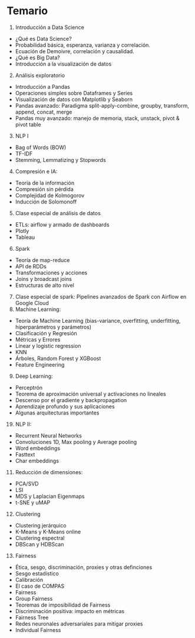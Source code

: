 # Temario

1. Introducción a Data Science
  * ¿Qué es Data Science?
  * Probabilidad básica, esperanza, varianza y correlación.
  * Ecuación de Demoivre, correlación y causalidad.
  * ¿Qué es Big Data?
  * Introducción a la visualización de datos
2. Análisis exploratorio
  * Introducción a Pandas
  * Operaciones simples sobre Dataframes y Series
  * Visualización de datos con Matplotlib y Seaborn
  * Pandas avanzado: Paradigma split-apply-combine, groupby, transform, append, concat, merge
  * Pandas muy avanzado: manejo de memoria, stack, unstack, pivot & pivot table
3. NLP I
  * Bag of Words (BOW)
  * TF-IDF
  * Stemming, Lemmatizing y Stopwords
4. Compresión e IA:
  * Teoría de la información
  * Compresión sin pérdida
  * Complejidad de Kolmogorov
  * Inducción de Solomonoff
5. Clase especial de análisis de datos
  * ETLs: airflow y armado de dashboards
  * Plotly
  * Tableau
6. Spark
  * Teoría de map-reduce
  * API de RDDs
  * Transformaciones y acciones
  * Joins y broadcast joins
  * Estructuras de alto nivel
7. Clase especial de spark: Pipelines avanzados de Spark con Airflow en Google Cloud
8. Machine Learning:
  * Teoría de Machine Learning (bias-variance, overfitting, underfitting, hiperparámetros y parámetros)
  * Clasificación y Regresión
  * Métricas y Errores
  * Linear y logistic regression
  * KNN
  * Árboles, Random Forest y XGBoost
  * Feature Engineering
9. Deep Learning:
  * Perceptrón
  * Teorema de aproximación universal y activaciones no lineales
  * Descenso por el gradiente y backpropagation
  * Aprendizaje profundo y sus aplicaciones
  * Algunas arquitecturas importantes
19. NLP II:
  * Recurrent Neural Networks
  * Convoluciones 1D, Max pooling y Average pooling
  * Word embeddings
  * Fasttext
  * Char embeddings
11. Reducción de dimensiones:
  * PCA/SVD
  * LSI
  * MDS y Laplacian Eigenmaps
  * t-SNE y uMAP
12. Clustering
  * Clustering jerárquico
  * K-Means y K-Means online
  * Clustering espectral
  * DBScan y HDBScan
13. Fairness
  * Ética, sesgo, discriminación, proxies y otras definciones
  * Sesgo estadístico
  * Calibración
  * El caso de COMPAS
  * Fairness
  * Group Fairness
  * Teoremas de imposibilidad de Fairness
  * Discriminación positiva: impacto en métricas
  * Fairness Tree
  * Redes neuronales adversariales para mitigar proxies
  * Individual Fairness
